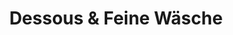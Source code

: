 ---
title: "Dessous & Feine Wäsche"
url: /braeunlingen/dessous-und-feine-waesche/
shop: Kleidung
---